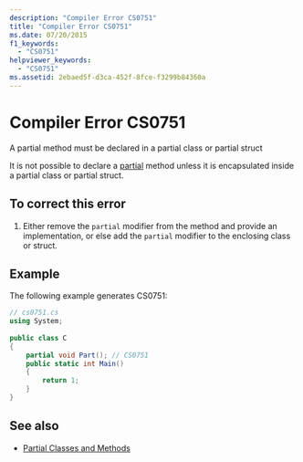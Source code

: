 ```yaml
---
description: "Compiler Error CS0751"
title: "Compiler Error CS0751"
ms.date: 07/20/2015
f1_keywords: 
  - "CS0751"
helpviewer_keywords: 
  - "CS0751"
ms.assetid: 2ebaed5f-d3ca-452f-8fce-f3299b84360a
---
```

# Compiler Error CS0751
A partial method must be declared in a partial class or partial struct  
  
 It is not possible to declare a [partial](../language-reference/keywords/partial-method.md) method unless it is encapsulated inside a partial class or partial struct.  
  
## To correct this error  
  
1. Either remove the `partial` modifier from the method and provide an implementation, or else add the `partial` modifier to the enclosing class or struct.  
  
## Example  
 The following example generates CS0751:  
  
```csharp  
// cs0751.cs  
using System;  
  
public class C  
{  
    partial void Part(); // CS0751  
    public static int Main()  
    {  
        return 1;  
    }  
}  
```  
  
## See also

- [Partial Classes and Methods](../programming-guide/classes-and-structs/partial-classes-and-methods.md)
